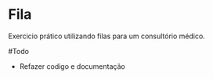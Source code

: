 # Fila

Exercicio prático utilizando filas para um consultório médico.

#Todo
- Refazer codigo e documentação

